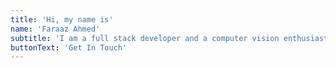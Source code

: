 ```yaml
---
title: 'Hi, my name is'
name: 'Faraaz Ahmed'
subtitle: 'I am a full stack developer and a computer vision enthusiast!!'
buttonText: 'Get In Touch'
---
```


